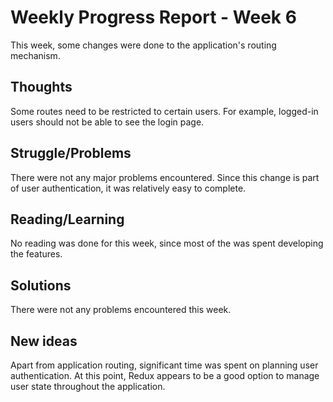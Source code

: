# Weekly Progress Report - Week 6
This week, some changes were done to the application's routing mechanism.

## Thoughts
Some routes need to be restricted to certain users. For example, logged-in users should not be able to see
the login page.

## Struggle/Problems
There were not any major problems encountered. Since this change is part of user authentication, it was relatively
easy to complete.

## Reading/Learning
No reading was done for this week, since most of the was spent developing the features.

## Solutions
There were not any problems encountered this week.

## New ideas
Apart from application routing, significant time was spent on planning user authentication. At this point, Redux 
appears to be a good option to manage user state throughout the application.
